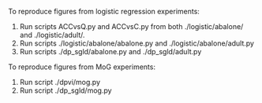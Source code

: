 To reproduce figures from logistic regression experiments:

1. Run scripts ACCvsQ.py and ACCvsC.py from both ./logistic/abalone/ and ./logistic/adult/.
2. Run scripts ./logistic/abalone/abalone.py and ./logistic/abalone/adult.py
3. Run scripts ./dp_sgld/abalone.py and ./dp_sgld/adult.py

To reproduce figures from MoG experiments:
    
1. Run script ./dpvi/mog.py
2. Run script ./dp_sgld/mog.py